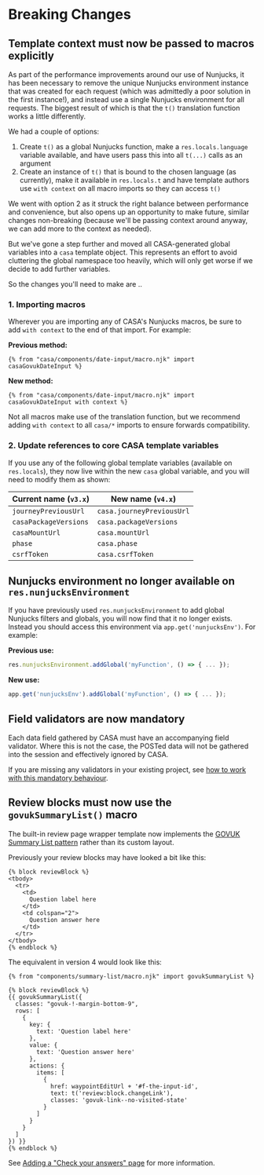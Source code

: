# Breaking Changes

## Template context must now be passed to macros explicitly

As part of the performance improvements around our use of Nunjucks, it has been necessary to remove the unique Nunjucks environment instance that was created for each request (which was admittedly a poor solution in the first instance!), and instead use a single Nunjucks environment for all requests. The biggest result of which is that the `t()` translation function works a little differently.

We had a couple of options:

1. Create `t()` as a global Nunjucks function, make a `res.locals.language` variable available, and have users pass this into all `t(...)` calls as an argument
2. Create an instance of `t()` that is bound to the chosen language (as currently), make it available in `res.locals.t` and have template authors use `with context` on all macro imports so they can access `t()`

We went with option 2 as it struck the right balance between performance and convenience, but also opens up an opportunity to make future, similar changes non-breaking (because we'll be passing context around anyway, we can add more to the context as needed).

But we've gone a step further and moved all CASA-generated global variables into a `casa` template object. This represents an effort to avoid cluttering the global namespace too heavily, which will only get worse if we decide to add further variables.

So the changes you'll need to make are ..

### 1. Importing macros

Wherever you are importing any of CASA's Nunjucks macros, be sure to add `with context` to the end of that import. For example:

**Previous method:**

```jinja
{% from "casa/components/date-input/macro.njk" import casaGovukDateInput %}
```

**New method:**

```jinja
{% from "casa/components/date-input/macro.njk" import casaGovukDateInput with context %}
```

Not all macros make use of the translation function, but we recommend adding `with context` to all `casa/*` imports to ensure forwards compatibility.

### 2. Update references to core CASA template variables

If you use any of the following global template variables (available on `res.locals`), they now live within the new `casa` global variable, and you will need to modify them as shown:

| Current name (`v3.x`) | New name (`v4.x`)         |
|-----------------------|---------------------------|
| `journeyPreviousUrl`  | `casa.journeyPreviousUrl` |
| `casaPackageVersions` | `casa.packageVersions`    |
| `casaMountUrl`        | `casa.mountUrl`           |
| `phase`               | `casa.phase`              |
| `csrfToken`           | `casa.csrfToken`          |

## Nunjucks environment no longer available on `res.nunjucksEnvironment`

If you have previously used `res.nunjucksEnvironment` to add global Nunjucks filters and globals, you will now find that it no longer exists. Instead you should access this environment via `app.get('nunjucksEnv')`. For example:

**Previous use:**

```javascript
res.nunjucksEnvironment.addGlobal('myFunction', () => { ... });
```

**New use:**

```javascript
app.get('nunjucksEnv').addGlobal('myFunction', () => { ... });
```

## Field validators are now mandatory

Each data field gathered by CASA must have an accompanying field validator. Where this is not the case, the POSTed data will not be gathered into the session and effectively ignored by CASA.

If you are missing any validators in your existing project, see [how to work with this mandatory behaviour](field-validation.md#defining-fields-to-be-gathered).

## Review blocks must now use the `govukSummaryList()` macro

The built-in review page wrapper template now implements the [GOVUK Summary List pattern](https://design-system.service.gov.uk/components/summary-list/) rather than its custom layout.

Previously your review blocks may have looked a bit like this:

```jinja
{% block reviewBlock %}
<tbody>
  <tr>
    <td>
      Question label here
    </td>
    <td colspan="2">
      Question answer here
    </td>
  </tr>
</tbody>
{% endblock %}
```

The equivalent in version 4 would look like this:

```jinja
{% from "components/summary-list/macro.njk" import govukSummaryList %}

{% block reviewBlock %}
{{ govukSummaryList({
  classes: "govuk-!-margin-bottom-9",
  rows: [
    {
      key: {
        text: 'Question label here'
      },
      value: {
        text: 'Question answer here'
      },
      actions: {
        items: [
          {
            href: waypointEditUrl + '#f-the-input-id',
            text: t('review:block.changeLink'),
            classes: 'govuk-link--no-visited-state'
          }
        ]
      }
    }
  ]
}) }}
{% endblock %}
```

See [Adding a "Check your answers" page](deploying.md#adding-a-check-your-answers-page) for more information.
